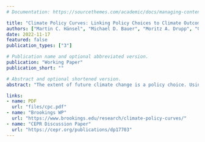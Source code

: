 ```yaml
---
# Documentation: https://sourcethemes.com/academic/docs/managing-content/

title: "Climate Policy Curves: Linking Policy Choices to Climate Outcomes"
authors: ["Martin C. Hänsel", "Michael D. Bauer", "Moritz A. Drupp", "Gernot Wagner", "Glenn D. Rudebusch"]
date: 2022-11-17
featured: false
publication_types: ["3"]

# Publication name and optional abbreviated version.
publication: "Working Paper"
publication_short: ""

# Abstract and optional shortened version.
abstract: "The extent of future climate change is a policy choice. Using an integrated climate-economy assessment model, we estimate climate policy curves (CPCs) that link the price of carbon dioxide (CO2) to subsequent global temperatures. The resulting downward sloping CPCs quantify the inverse relationship between carbon prices and future temperatures and illustrate how climate policy choices determine climate outcomes. Our analysis can account for a variety of climate policies---for example, carbon or fuel taxes, emissions trading programs, green subsidies, and energy-efficiency regulations---all of which can be summarized by means of an effective CO2 price. Importantly, we also examine CPC uncertainty, for example, by perturbing the model's equilibrium climate sensitivity to trace out the temperature range associated with a given CO2 price. Finally, based on the latest Intergovernmental Panel on Climate Change (IPCC) integrated-assessment model scenarios, we estimate an implicit CPC, which provides a high-level IPCC summary of the climate policy actions required to achieve global climate targets."

links:
- name: PDF
  url: "files/cpc.pdf"
- name: "Brookings WP"
  url: "https://www.brookings.edu/research/climate-policy-curves/"
- name: "CEPR Discussion Paper"
  url: "https://cepr.org/publications/dp17703"
---
```



